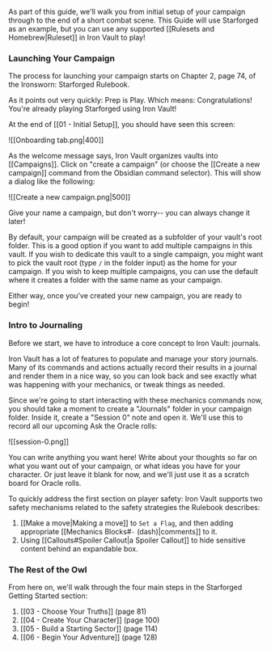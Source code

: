 As part of this guide, we'll walk you from initial setup of your campaign through to the end of a short combat scene. This Guide will use Starforged as an example, but you can use any supported [[Rulesets and Homebrew|Ruleset]] in Iron Vault to play!

### Launching Your Campaign

The process for launching your campaign starts on Chapter 2, page 74, of the Ironsworn: Starforged Rulebook.

As it points out very quickly: Prep is Play. Which means: Congratulations! You're already playing Starforged using Iron Vault!

At the end of [[01 - Initial Setup]], you should have seen this screen:

![[Onboarding tab.png|400]]

As the welcome message says, Iron Vault organizes vaults into [[Campaigns]]. Click on "create a campaign" (or choose the [[Create a new campaign]] command from the Obsidian command selector). This will show a dialog like the following:

![[Create a new campaign.png|500]]

Give your name a campaign, but don't worry-- you can always change it later!

By default, your campaign will be created as a subfolder of your vault's root folder. This is a good option if you want to add multiple campaigns in this vault. If you wish to dedicate this vault to a single campaign, you might want to pick the vault root (type `/` in the folder input) as the home for your campaign. If you wish to keep multiple campaigns, you can use the default where it creates a folder with the same name as your campaign.

Either way, once you've created your new campaign, you are ready to begin!
### Intro to Journaling

Before we start, we have to introduce a core concept to Iron Vault: journals.

Iron Vault has a lot of features to populate and manage your story journals. Many of its commands and actions actually record their results in a journal and render them in a nice way, so you can look back and see exactly what was happening with your mechanics, or tweak things as needed.

Since we're going to start interacting with these mechanics commands now, you should take a moment to create a "Journals" folder in your campaign folder. Inside it, create a "Session 0" note and open it. We'll use this to record all our upcoming Ask the Oracle rolls:

![[session-0.png]]

You can write anything you want here! Write about your thoughts so far on what you want out of your campaign, or what ideas you have for your character. Or just leave it blank for now, and we'll just use it as a scratch board for Oracle rolls.

To quickly address the first section on player safety: Iron Vault supports two safety mechanisms related to the safety strategies the Rulebook describes:

1. [[Make a move|Making a move]] to `Set a Flag`, and then adding appropriate [[Mechanics Blocks#`-` (dash)|comments]] to it.
2. Using [[Callouts#Spoiler Callout|a Spoiler Callout]] to hide sensitive content behind an expandable box.
### The Rest of the Owl

From here on, we'll walk through the four main steps in the Starforged Getting Started section:

1. [[03 - Choose Your Truths]] (page 81)
2. [[04 - Create Your Character]] (page 100)
3. [[05 - Build a Starting Sector]] (page 114)
4. [[06 - Begin Your Adventure]] (page 128)

